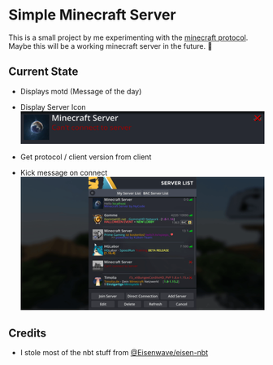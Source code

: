 # Simple Minecraft Server
This is a small project by me experimenting with the [minecraft protocol](https://wiki.vg/Protocol).
Maybe this will be a working minecraft server in the future. 🤔

## Current State
* Displays motd (Message of the day)
* Display Server Icon
![Server List Preview](docs/server_list_preview.gif?raw=true)

* Get protocol / client version from client
* Kick message on connect
![Kick Preview](docs/kick_message.gif?raw=true)

## Credits
* I stole most of the nbt stuff from [@Eisenwave/eisen-nbt](https://github.com/Eisenwave/eisen-nbt/)
